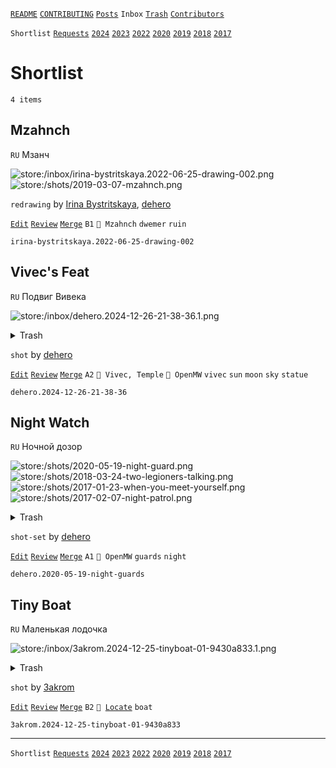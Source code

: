[`README`](../../README.md) [`CONTRIBUTING`](../../CONTRIBUTING.md) [`Posts`](../posts/index.md) `Inbox` [`Trash`](../trash/index.md) [`Contributors`](../contributors.md)

`Shortlist` [`Requests`](requests.md) [`2024`](index.md) [`2023`](2023.md) [`2022`](2022.md) [`2020`](2020.md) [`2019`](2019.md) [`2018`](2018.md) [`2017`](2017.md)

# Shortlist

`4 items`

## <span id="irina-bystritskaya.2022-06-25-drawing-002">Mzahnch</span>

`RU` Мзанч

![store:/inbox/irina-bystritskaya.2022-06-25-drawing-002.png](../../assets/previews/inbox/irina-bystritskaya.2022-06-25-drawing-002.avif "irina-bystritskaya.2022-06-25-drawing-002")
![store:/shots/2019-03-07-mzahnch.png](../../assets/previews/shots/2019-03-07-mzahnch.avif "2019-03-07-mzahnch")

`redrawing` by [Irina Bystritskaya](../contributors.md#irina-bystritskaya), [dehero](../contributors.md#dehero)

[`Edit`](https://github.com/dehero/mwscr/issues/new?labels=post-editing&amp;template=post-editing.yml&amp;title=irina-bystritskaya.2022-06-25-drawing-002&amp;postContent=store%3A%2Finbox%2Firina-bystritskaya.2022-06-25-drawing-002.png%0Astore%3A%2Fshots%2F2019-03-07-mzahnch.png&amp;postTitle=Mzahnch&amp;postTitleRu=%D0%9C%D0%B7%D0%B0%D0%BD%D1%87&amp;postAuthor=irina-bystritskaya+dehero&amp;postType=redrawing&amp;postEngine=&amp;postAddon=&amp;postTags=dwemer+ruin&amp;postLocation=Mzahnch&amp;postMark=B1&amp;postViolation=&amp;postTrash=&amp;postRequest=) [`Review`](https://github.com/dehero/mwscr/issues/new?labels=post-review&amp;template=post-review.yml&amp;title=irina-bystritskaya.2022-06-25-drawing-002&amp;postMark=&amp;postViolation=) [`Merge`](https://github.com/dehero/mwscr/issues/new?labels=post-merging&amp;template=post-merging.yml&amp;title=irina-bystritskaya.2022-06-25-drawing-002&amp;mergeWithIds=) `B1` `📍 Mzahnch` `dwemer` `ruin`

```
irina-bystritskaya.2022-06-25-drawing-002
```

## <span id="dehero.2024-12-26-21-38-36">Vivec&#39;s Feat</span>

`RU` Подвиг Вивека

![store:/inbox/dehero.2024-12-26-21-38-36.1.png](../../assets/previews/inbox/dehero.2024-12-26-21-38-36.1.avif "dehero.2024-12-26-21-38-36.1")

<details>
<summary>Trash</summary>

![store:/inbox/dehero.2024-12-26-21-38-36.png](../../assets/previews/inbox/dehero.2024-12-26-21-38-36.avif "dehero.2024-12-26-21-38-36")
</details>

`shot` by [dehero](../contributors.md#dehero)

[`Edit`](https://github.com/dehero/mwscr/issues/new?labels=post-editing&amp;template=post-editing.yml&amp;title=dehero.2024-12-26-21-38-36&amp;postContent=store%3A%2Finbox%2Fdehero.2024-12-26-21-38-36.1.png&amp;postTitle=Vivec%27s+Feat&amp;postTitleRu=%D0%9F%D0%BE%D0%B4%D0%B2%D0%B8%D0%B3+%D0%92%D0%B8%D0%B2%D0%B5%D0%BA%D0%B0&amp;postAuthor=dehero&amp;postType=shot&amp;postEngine=OpenMW&amp;postAddon=&amp;postTags=vivec+sun+moon+sky+statue&amp;postLocation=Vivec%2C+Temple&amp;postMark=A2&amp;postViolation=&amp;postTrash=store%3A%2Finbox%2Fdehero.2024-12-26-21-38-36.png&amp;postRequest=) [`Review`](https://github.com/dehero/mwscr/issues/new?labels=post-review&amp;template=post-review.yml&amp;title=dehero.2024-12-26-21-38-36&amp;postMark=&amp;postViolation=) [`Merge`](https://github.com/dehero/mwscr/issues/new?labels=post-merging&amp;template=post-merging.yml&amp;title=dehero.2024-12-26-21-38-36&amp;mergeWithIds=) `A2` `📍 Vivec, Temple` `🚀 OpenMW` `vivec` `sun` `moon` `sky` `statue`

```
dehero.2024-12-26-21-38-36
```

## <span id="dehero.2020-05-19-night-guards">Night Watch</span>

`RU` Ночной дозор

![store:/shots/2020-05-19-night-guard.png](../../assets/previews/shots/2020-05-19-night-guard.avif "2020-05-19-night-guard")
![store:/shots/2018-03-24-two-legioners-talking.png](../../assets/previews/shots/2018-03-24-two-legioners-talking.avif "2018-03-24-two-legioners-talking")
![store:/shots/2017-01-23-when-you-meet-yourself.png](../../assets/previews/shots/2017-01-23-when-you-meet-yourself.avif "2017-01-23-when-you-meet-yourself")
![store:/shots/2017-02-07-night-patrol.png](../../assets/previews/shots/2017-02-07-night-patrol.avif "2017-02-07-night-patrol")

<details>
<summary>Trash</summary>

![store:/shots/2017-01-07-28-29-30-ready-or-not-here-i-come.png](../../assets/previews/shots/2017-01-07-28-29-30-ready-or-not-here-i-come.avif "2017-01-07-28-29-30-ready-or-not-here-i-come")
![store:/shots/2017-03-01-night-guardess.png](../../assets/previews/shots/2017-03-01-night-guardess.avif "2017-03-01-night-guardess")
![store:/shots/2017-05-10-slaves-of-molag-mar.png](../../assets/previews/shots/2017-05-10-slaves-of-molag-mar.avif "2017-05-10-slaves-of-molag-mar")
</details>

`shot-set` by [dehero](../contributors.md#dehero)

[`Edit`](https://github.com/dehero/mwscr/issues/new?labels=post-editing&amp;template=post-editing.yml&amp;title=dehero.2020-05-19-night-guards&amp;postContent=store%3A%2Fshots%2F2020-05-19-night-guard.png%0Astore%3A%2Fshots%2F2018-03-24-two-legioners-talking.png%0Astore%3A%2Fshots%2F2017-01-23-when-you-meet-yourself.png%0Astore%3A%2Fshots%2F2017-02-07-night-patrol.png&amp;postTitle=Night+Watch&amp;postTitleRu=%D0%9D%D0%BE%D1%87%D0%BD%D0%BE%D0%B9+%D0%B4%D0%BE%D0%B7%D0%BE%D1%80&amp;postAuthor=dehero&amp;postType=shot-set&amp;postEngine=OpenMW&amp;postAddon=&amp;postTags=guards+night&amp;postLocation=&amp;postMark=A1&amp;postViolation=&amp;postTrash=store%3A%2Fshots%2F2017-01-07-28-29-30-ready-or-not-here-i-come.png%0Astore%3A%2Fshots%2F2017-03-01-night-guardess.png%0Astore%3A%2Fshots%2F2017-05-10-slaves-of-molag-mar.png&amp;postRequest=) [`Review`](https://github.com/dehero/mwscr/issues/new?labels=post-review&amp;template=post-review.yml&amp;title=dehero.2020-05-19-night-guards&amp;postMark=&amp;postViolation=) [`Merge`](https://github.com/dehero/mwscr/issues/new?labels=post-merging&amp;template=post-merging.yml&amp;title=dehero.2020-05-19-night-guards&amp;mergeWithIds=) `A1` `🚀 OpenMW` `guards` `night`

```
dehero.2020-05-19-night-guards
```

## <span id="3akrom.2024-12-25-tinyboat-01-9430a833">Tiny Boat</span>

`RU` Маленькая лодочка

![store:/inbox/3akrom.2024-12-25-tinyboat-01-9430a833.1.png](../../assets/previews/inbox/3akrom.2024-12-25-tinyboat-01-9430a833.1.avif "3akrom.2024-12-25-tinyboat-01-9430a833.1")

<details>
<summary>Trash</summary>

![store:/inbox/3akrom.2024-12-25-tinyboat-01-9430a833.png](../../assets/previews/inbox/3akrom.2024-12-25-tinyboat-01-9430a833.avif "3akrom.2024-12-25-tinyboat-01-9430a833")
</details>

`shot` by [3akrom](../contributors.md#3akrom)

[`Edit`](https://github.com/dehero/mwscr/issues/new?labels=post-editing&amp;template=post-editing.yml&amp;title=3akrom.2024-12-25-tinyboat-01-9430a833&amp;postContent=store%3A%2Finbox%2F3akrom.2024-12-25-tinyboat-01-9430a833.1.png&amp;postTitle=Tiny+Boat&amp;postTitleRu=%D0%9C%D0%B0%D0%BB%D0%B5%D0%BD%D1%8C%D0%BA%D0%B0%D1%8F+%D0%BB%D0%BE%D0%B4%D0%BE%D1%87%D0%BA%D0%B0&amp;postAuthor=3akrom&amp;postType=shot&amp;postEngine=&amp;postAddon=&amp;postTags=boat&amp;postLocation=&amp;postMark=B2&amp;postViolation=&amp;postTrash=store%3A%2Finbox%2F3akrom.2024-12-25-tinyboat-01-9430a833.png&amp;postRequest=) [`Review`](https://github.com/dehero/mwscr/issues/new?labels=post-review&amp;template=post-review.yml&amp;title=3akrom.2024-12-25-tinyboat-01-9430a833&amp;postMark=&amp;postViolation=) [`Merge`](https://github.com/dehero/mwscr/issues/new?labels=post-merging&amp;template=post-merging.yml&amp;title=3akrom.2024-12-25-tinyboat-01-9430a833&amp;mergeWithIds=) `B2` <code>📍 [Locate](https://github.com/dehero/mwscr/issues/new?labels=post-location&template=post-location.yml&title=3akrom.2024-12-25-tinyboat-01-9430a833&postLocation=)</code> `boat`

```
3akrom.2024-12-25-tinyboat-01-9430a833
```

---

`Shortlist` [`Requests`](requests.md) [`2024`](index.md) [`2023`](2023.md) [`2022`](2022.md) [`2020`](2020.md) [`2019`](2019.md) [`2018`](2018.md) [`2017`](2017.md)
